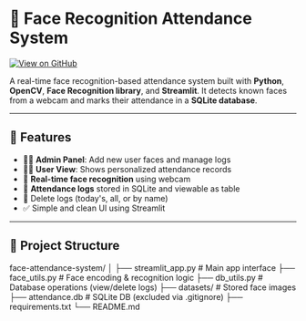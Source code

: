 # 🎥 Face Recognition Attendance System

[![View on GitHub](https://img.shields.io/badge/GitHub-View%20Project-blue?logo=github)](https://github.com/yourusername/face-attendance-system)

A real-time face recognition-based attendance system built with **Python**, **OpenCV**, **Face Recognition library**, and **Streamlit**. It detects known faces from a webcam and marks their attendance in a **SQLite database**.

---

## 🚀 Features

- 👨‍💼 **Admin Panel**: Add new user faces and manage logs  
- 🧑‍💻 **User View**: Shows personalized attendance records  
- 📸 **Real-time face recognition** using webcam  
- 📁 **Attendance logs** stored in SQLite and viewable as table  
- 🧹 Delete logs (today's, all, or by name)  
- ✅ Simple and clean UI using Streamlit

---

## 📂 Project Structure
face-attendance-system/
│
├── streamlit_app.py # Main app interface
├── face_utils.py # Face encoding & recognition logic
├── db_utils.py # Database operations (view/delete logs)
├── datasets/ # Stored face images
├── attendance.db # SQLite DB (excluded via .gitignore)
├── requirements.txt
└── README.md
